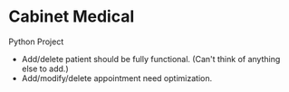 # Cabinet Medical
Python Project

- Add/delete patient should be fully functional. (Can't think of anything else to add.)
- Add/modify/delete appointment need optimization.
